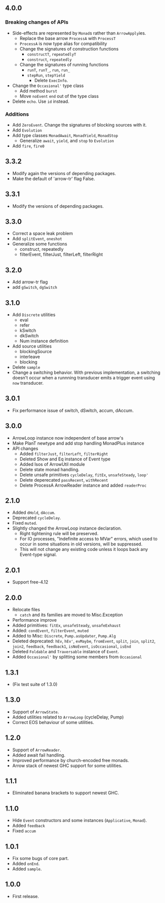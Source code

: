 
4.0.0
----------
### Breaking changes of APIs
* Side-effects are represented by `Monad`s rather than `ArrowApply`ies.
    * Replace the base arrow `ProcessA` with `ProcessT`
    * `ProcessA` is now type alias for compatibility
    * Change the signatures of construction functions
        * `constructT`, `repeatedlyT`
        * `construct`, `repeatedly`
    * Change the signatures of running functions
        * `runT`, `runT_`, `run`, `run_`
        * `stepRun`, `stepYield`
            * Delete `ExecInfo`.
* Change the `Occasional'` type class
    * Add method `burst`
    * Move `noEvent` `end` out of the type class
* Delete `echo`. Use `id` instead.

### Additions
* Add `ZeroEvent`. Change the signatures of blocking sources with it.
* Add `Evolution`
* Add type classes `MonadAwait`, `MonadYield`, `MonadStop`
    * Generalize `await`, `yield`, and `stop` to `Evolution`
* Add `fire`, `fire0`

3.3.2
----------
* Modify again the versions of depending packages.
* Make the default of 'arrow-tr' flag False.

3.3.1
----------
* Modify the versions of depending packages.

3.3.0
----------
* Correct a space leak problem
* Add `splitEvent`, `oneshot`
* Generalize some functions
    * construct, repeatedly
    * filterEvent, filterJust, filterLeft, filterRight

3.2.0
----------
* Add arrow-tr flag
* add `gSwitch`, `dgSwitch`

3.1.0
-----------
* Add `Discrete` utilities
    * eval
    * refer
    * kSwitch
    * dkSwitch
    * Num instance definition
* Add source utilities
    * blockingSource
    * interleave
    * blocking
* Delete `sample`
* Change a switching behavior. With previous implementation, a switching doesn't occur
  when a runnning transducer emits a trigger event using `now` transducer.


3.0.1
-----------
* Fix performance issue of switch, dSwitch, accum, dAccum.

3.0.0
-----------
* ArrowLoop instance now independent of base arrow's
* Make PlanT newtype and add stop handling MonadPlus instance
* API changes
    * Added `filterJust`, `filterLeft`, `filterRight`
    * Deleted Show and Eq instance of Event type
    * Added Isos of ArrowUtil module
    * Delete state monad handling.
    * Delete unsafe primitives `cycleDelay`, `fitEx`, `unsafeSteady`, `loop'`
    * Delete deperecated `passRecent`, `withRecent`
    * Delete ProcessA ArrowReader instance and added `readerProc`


2.1.0
-----------
* Added `dHold`, `dAccum`.
* Deprecated `cycleDelay`.
* Fixed `muted`.
* Slightly changed the ArrowLoop instance declaration.
    * Right tightening rule will be preserved.
    * For IO processes, "Indefinite access to MVar" errors, which used to occur in some
      situations in old versions, will be suppressed.
    * This will not change any existing code unless it loops back
      any Event-type signal.

2.0.1
------------
* Support free-4.12

2.0.0
------------
* Relocate files
    * `catch` and its families are moved to Misc.Exception
* Performance improve
* Added primitives: `fitEx`, `unsafeSteady`, `unsafeExhaust`
* Added: `condEvent`, `filterEvent`, `muted`
* Added to Misc: `Discrete`, `Pump.asUpdater`, `Pump.Alg`
* Deleted deprecated: `hEv`, `hEv'`, `evMaybe`, `fromEvent`, `split`,
  `join`, `split2`, `join2`, `feedback`, `feedback1`, `isNoEvent`, `isOccasional`, `isEnd`
* Deleted `Foldable` and `Traversable` instance of `Event`.
* Added `Occasional'` by splitting some members from `Occasional`

1.3.1
------------
* (Fix test suite of 1.3.0)

1.3.0
------------
* Support of `ArrowState`.
* Added utilities related to `ArrowLoop` (cycleDelay, Pump)
* Correct EOS behaviour of some utilities.

1.2.0
------------
* Support of `ArrowReader`.
* Added await fail handling.
* Improved performance by church-encoded free monads.
* Arrow stack of newest GHC support for some utilities.

1.1.1
------------
* Eliminated banana brackets to support newest GHC.

1.1.0
------------
* Hide `Event` constructors and some instances (`Applicative`, `Monad`).
* Added `feedback`
* Fixed `accum`

1.0.1
------------
* Fix some bugs of core part.
* Added `onEnd`.
* Added `sample`.

1.0.0
-------------
* First release.
